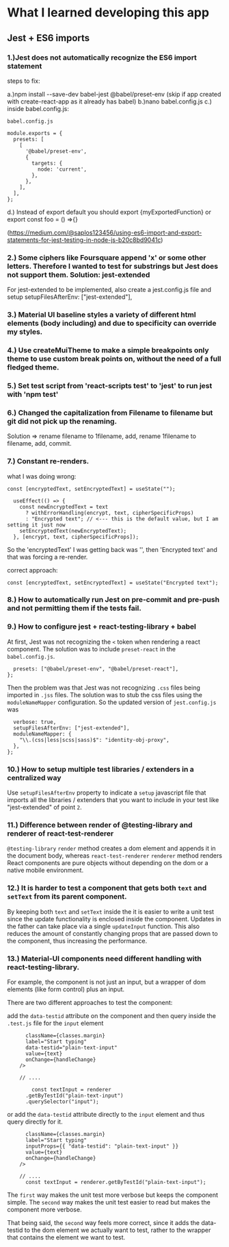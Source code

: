 # What I learned developing this app

## Jest + ES6 imports

### 1.)Jest does not automatically recognize the ES6 import statement

steps to fix:

a.)npm install --save-dev babel-jest @babel/preset-env (skip if app created with create-react-app as it already has babel)
b.)nano babel.config.js
c.) inside babel.config.js:

`babel.config.js`

```
module.exports = {
  presets: [
    [
      '@babel/preset-env',
      {
        targets: {
          node: 'current',
        },
      },
    ],
  ],
};
```

d.) Instead of export default you should export {myExportedFunction} or export const foo = () =>{}

(https://medium.com/@saplos123456/using-es6-import-and-export-statements-for-jest-testing-in-node-js-b20c8bd9041c)

### 2.) Some ciphers like Foursquare append 'x' or some other letters. Therefore I wanted to test for substrings but Jest does not support them. Solution: jest-extended

For jest-extended to be implemented, also create a jest.config.js file and setup setupFilesAfterEnv: ["jest-extended"],

### 3.) Material UI baseline styles a variety of different html elements (body including) and due to specificity can override my styles.

### 4.) Use createMuiTheme to make a simple breakpoints only theme to use custom break points on, without the need of a full fledged theme.

### 5.) Set test script from 'react-scripts test' to 'jest' to run jest with 'npm test'

### 6.) Changed the capitalization from Filename to filename but git did not pick up the renaming.

Solution => rename filename to 1filename, add, rename 1filename to filename, add, commit.

### 7.) Constant re-renders.

what I was doing wrong:

`const [encryptedText, setEncryptedText] = useState("");`

```useEffect(() => {
  useEffect(() => {
    const newEncryptedText = text
      ? withErrorHandling(encrypt, text, cipherSpecificProps)
      : "Encrypted text"; // <--- this is the default value, but I am setting it just now
    setEncryptedText(newEncryptedText);
  }, [encrypt, text, cipherSpecificProps]);

```

So the 'encryptedText' I was getting back was '', then 'Encrypted text' and that was forcing a re-render.

correct approach:

`const [encryptedText, setEncryptedText] = useState("Encrypted text");`

### 8.) How to automatically run Jest on pre-commit and pre-push and not permitting them if the tests fail.

### 9.) How to configure jest + react-testing-library + babel

At first, Jest was not recognizing the `<` token when rendering a react component. The solution was to include `preset-react`
in the `babel.config.js`.

```module.exports = {
  presets: ["@babel/preset-env", "@babel/preset-react"],
};

```

Then the problem was that Jest was not recognizing `.css` files being imported in `.jss` files. The solution was to
stub the css files using the `moduleNameMapper` configuration. So the updated version of `jest.config.js` was

```module.exports = {
  verbose: true,
  setupFilesAfterEnv: ["jest-extended"],
  moduleNameMapper: {
    "\\.(css|less|scss|sass)$": "identity-obj-proxy",
  },
};

```

### 10.) How to setup multiple test libraries / extenders in a centralized way

Use `setupFilesAfterEnv` property to indicate a `setup` javascript file that imports all the libraries / extenders that you want to include in your test like "jest-extended" of point `2`.

### 11.) Difference between render of @testing-library and renderer of react-test-renderer

`@testing-library` `render` method creates a dom element and appends it in the document body, whereas `react-test-renderer` `renderer` method renders React components are pure objects without depending on the dom or a native mobile environment.

### 12.) It is harder to test a <TextField /> component that gets both `text` and `setText` from its parent component.

By keeping both `text` and `setText` inside the <TextField /> it is easier to write a unit test since the update functionality
is enclosed inside the component. Updates in the father can take place via a single `updateInput` function. This also reduces
the amount of constantly changing props that are passed down to the <TextField /> component, thus increasing the performance.

### 13.) Material-UI components need different handling with react-testing-library.

For example, the <TextField /> component is not just an input, but a wrapper of dom elements (like form control) plus an input.

There are two different approaches to test the component:

add the `data-testid` attribute on the <TextField /> component and then query inside the `.test.js` file for the `input` element

```<CssTextField
      className={classes.margin}
      label="Start typing"
      data-testid="plain-text-input"
      value={text}
      onChange={handleChange}
    />

    // ....

        const textInput = renderer
      .getByTestId("plain-text-input")
      .querySelector("input");

```

or add the `data-testid` attribute directly to the `input` element and thus query directly for it.

```<CssTextField
      className={classes.margin}
      label="Start typing"
      inputProps={{ "data-testid": "plain-text-input" }}
      value={text}
      onChange={handleChange}
    />

    // ....
      const textInput = renderer.getByTestId("plain-text-input");

```

The `first` way makes the unit test more verbose but keeps the component simple.
The `second` way makes the unit test easier to read but makes the component more verbose.

That being said, the `second` way feels more correct, since it adds the data-testid to the dom element we actually want to test,
rather to the wrapper that contains the element we want to test.
